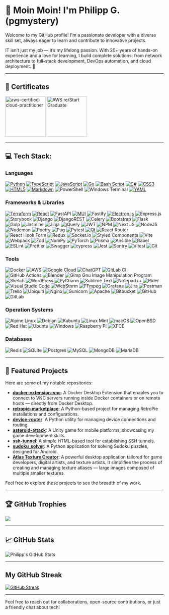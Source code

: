 # 👋 Moin Moin! I'm Philipp G. (pgmystery)

Welcome to my GitHub profile! I'm a passionate developer with a diverse skill set, always eager to learn and contribute to innovative projects.

IT isn’t just my job — it’s my lifelong passion. With 20+ years of hands-on experience and a love for learning, I build complete solutions: from network architecture to full-stack development, DevOps automation, and cloud deployment. 🐘

---

## 📜 Certificates

<a href="https://www.credly.com/badges/cc7e503b-ced1-41a5-87ec-bac0daa01320/public_url" target=”_blank”><img src="https://github.com/user-attachments/assets/f4f2f747-0e1b-42e1-be0f-7c90400faff4" alt="aws-certified-cloud-practitioner" width="128" height="128" /></a>
<a href="https://www.credly.com/badges/8e45674c-fc72-4055-b2f3-5fdd3f4bb98e/public_url" target="_blank"><img src="https://github.com/user-attachments/assets/e52299d3-ab92-4532-a7e8-1cca897ec408" alt="AWS re/Start Graduate" width="128" height="128" /></a>

---

## 💻 Tech Stack:

### Languages
[![Python](https://img.shields.io/badge/python-3670A0?style=for-the-badge&logo=python&logoColor=ffdd54)](https://github.com/pgmystery/atlas-texture-creator) [![TypeScript](https://img.shields.io/badge/typescript-%23007ACC.svg?style=for-the-badge&logo=typescript&logoColor=white)](https://github.com/pgmystery/docker-extension-vnc) [![JavaScript](https://img.shields.io/badge/javascript-%23323330.svg?style=for-the-badge&logo=javascript&logoColor=%23F7DF1E)](https://github.com/pgmystery/docker-extension-vnc) [![Go](https://img.shields.io/badge/go-%2300ADD8.svg?style=for-the-badge&logo=go&logoColor=white)](https://github.com/pgmystery/docker-extension-vnc) [![Bash Script](https://img.shields.io/badge/bash_script-%23121011.svg?style=for-the-badge&logo=gnu-bash&logoColor=white)](https://github.com/pgmystery/ssh-tunnel) [![C#](https://img.shields.io/badge/c%23-%23239120.svg?style=for-the-badge&logo=csharp&logoColor=white)](https://github.com/pgmystery/asteroid-attack) [![CSS3](https://img.shields.io/badge/css3-%231572B6.svg?style=for-the-badge&logo=css3&logoColor=white)](https://github.com/pgmystery/docker-extension-vnc) [![HTML5](https://img.shields.io/badge/html5-%23E34F26.svg?style=for-the-badge&logo=html5&logoColor=white)](https://github.com/pgmystery/docker-extension-vnc) [![Markdown](https://img.shields.io/badge/markdown-%23000000.svg?style=for-the-badge&logo=markdown&logoColor=white)](https://github.com/pgmystery/docker-extension-vnc) ![PowerShell](https://img.shields.io/badge/PowerShell-%235391FE.svg?style=for-the-badge&logo=powershell&logoColor=white) ![Windows Terminal](https://img.shields.io/badge/Windows%20Terminal-%234D4D4D.svg?style=for-the-badge&logo=windows-terminal&logoColor=white) [![YAML](https://img.shields.io/badge/yaml-%23ffffff.svg?style=for-the-badge&logo=yaml&logoColor=151515)](https://github.com/pgmystery/ssh-tunnel)

### Frameworks & Libraries
[![Terraform](https://img.shields.io/badge/terraform-%235835CC.svg?style=for-the-badge&logo=terraform&logoColor=white)](https://github.com/pgmystery/aws_restart) [![React](https://img.shields.io/badge/react-%2320232a.svg?style=for-the-badge&logo=react&logoColor=%2361DAFB)](https://github.com/pgmystery/docker-extension-vnc) ![FastAPI](https://img.shields.io/badge/FastAPI-005571?style=for-the-badge&logo=fastapi) [![MUI](https://img.shields.io/badge/MUI-%230081CB.svg?style=for-the-badge&logo=mui&logoColor=white)](https://github.com/pgmystery/docker-extension-vnc) ![Fastify](https://img.shields.io/badge/fastify-%23000000.svg?style=for-the-badge&logo=fastify&logoColor=white) [![Electron.js](https://img.shields.io/badge/Electron-191970?style=for-the-badge&logo=Electron&logoColor=white)](https://github.com/pgmystery/device-router) ![Express.js](https://img.shields.io/badge/express.js-%23404d59.svg?style=for-the-badge&logo=express&logoColor=%2361DAFB) ![Storybook](https://img.shields.io/badge/-Storybook-FF4785?style=for-the-badge&logo=storybook&logoColor=white) ![Django](https://img.shields.io/badge/django-%23092E20.svg?style=for-the-badge&logo=django&logoColor=white) ![DjangoREST](https://img.shields.io/badge/DJANGO-REST-ff1709?style=for-the-badge&logo=django&logoColor=white&color=ff1709&labelColor=gray) ![Celery](https://img.shields.io/badge/celery-%23a9cc54.svg?style=for-the-badge&logo=celery&logoColor=ddf4a4) ![Bootstrap](https://img.shields.io/badge/bootstrap-%238511FA.svg?style=for-the-badge&logo=bootstrap&logoColor=white) ![Flask](https://img.shields.io/badge/flask-%23000.svg?style=for-the-badge&logo=flask&logoColor=white) ![Gulp](https://img.shields.io/badge/GULP-%23CF4647.svg?style=for-the-badge&logo=gulp&logoColor=white) ![Jasmine](https://img.shields.io/badge/jasmine-%238A4182.svg?style=for-the-badge&logo=jasmine&logoColor=white) ![Jinja](https://img.shields.io/badge/jinja-white.svg?style=for-the-badge&logo=jinja&logoColor=black) ![jQuery](https://img.shields.io/badge/jquery-%230769AD.svg?style=for-the-badge&logo=jquery&logoColor=white) ![JWT](https://img.shields.io/badge/JWT-black?style=for-the-badge&logo=JSON%20web%20tokens) ![NPM](https://img.shields.io/badge/NPM-%23CB3837.svg?style=for-the-badge&logo=npm&logoColor=white) ![Next JS](https://img.shields.io/badge/Next-black?style=for-the-badge&logo=next.js&logoColor=white) ![NodeJS](https://img.shields.io/badge/node.js-6DA55F?style=for-the-badge&logo=node.js&logoColor=white) ![Nodemon](https://img.shields.io/badge/NODEMON-%23323330.svg?style=for-the-badge&logo=nodemon&logoColor=%BBDEAD) ![Poetry](https://img.shields.io/badge/Poetry-%233B82F6.svg?style=for-the-badge&logo=poetry&logoColor=0B3D8D) ![Pug](https://img.shields.io/badge/Pug-FFF?style=for-the-badge&logo=pug&logoColor=A86454) ![Pytest](https://img.shields.io/badge/pytest-%23ffffff.svg?style=for-the-badge&logo=pytest&logoColor=2f9fe3) ![Qt](https://img.shields.io/badge/Qt-%23217346.svg?style=for-the-badge&logo=Qt&logoColor=white) ![React Router](https://img.shields.io/badge/React_Router-CA4245?style=for-the-badge&logo=react-router&logoColor=white) ![React Hook Form](https://img.shields.io/badge/React%20Hook%20Form-%23EC5990.svg?style=for-the-badge&logo=reacthookform&logoColor=white) ![Redux](https://img.shields.io/badge/redux-%23593d88.svg?style=for-the-badge&logo=redux&logoColor=white) ![Socket.io](https://img.shields.io/badge/Socket.io-black?style=for-the-badge&logo=socket.io&badgeColor=010101) ![Styled Components](https://img.shields.io/badge/styled--components-DB7093?style=for-the-badge&logo=styled-components&logoColor=white) ![Vite](https://img.shields.io/badge/vite-%23646CFF.svg?style=for-the-badge&logo=vite&logoColor=white) ![Webpack](https://img.shields.io/badge/webpack-%238DD6F9.svg?style=for-the-badge&logo=webpack&logoColor=black) ![Zod](https://img.shields.io/badge/zod-%233068b7.svg?style=for-the-badge&logo=zod&logoColor=white) ![NumPy](https://img.shields.io/badge/numpy-%23013243.svg?style=for-the-badge&logo=numpy&logoColor=white) ![PyTorch](https://img.shields.io/badge/PyTorch-%23EE4C2C.svg?style=for-the-badge&logo=PyTorch&logoColor=white) ![Prisma](https://img.shields.io/badge/Prisma-3982CE?style=for-the-badge&logo=Prisma&logoColor=white) ![Ansible](https://img.shields.io/badge/ansible-%231A1918.svg?style=for-the-badge&logo=ansible&logoColor=white) ![Babel](https://img.shields.io/badge/Babel-F9DC3e?style=for-the-badge&logo=babel&logoColor=black) ![ESLint](https://img.shields.io/badge/ESLint-4B3263?style=for-the-badge&logo=eslint&logoColor=white) ![Prettier](https://img.shields.io/badge/prettier-%23F7B93E.svg?style=for-the-badge&logo=prettier&logoColor=black) ![Swagger](https://img.shields.io/badge/-Swagger-%23Clojure?style=for-the-badge&logo=swagger&logoColor=white) ![cypress](https://img.shields.io/badge/-cypress-%23E5E5E5?style=for-the-badge&logo=cypress&logoColor=058a5e) ![Jest](https://img.shields.io/badge/-jest-%23C21325?style=for-the-badge&logo=jest&logoColor=white) ![Sentry](https://img.shields.io/badge/sentry-%23362D59.svg?style=for-the-badge&logo=sentry&logoColor=white) ![Vitest](https://img.shields.io/badge/-Vitest-252529?style=for-the-badge&logo=vitest&logoColor=FCC72B) ![Git](https://img.shields.io/badge/git-%23F05033.svg?style=for-the-badge&logo=git&logoColor=white)

### Tools
![Docker](https://img.shields.io/badge/docker-%230db7ed.svg?style=for-the-badge&logo=docker&logoColor=white) ![AWS](https://img.shields.io/badge/AWS-%23FF9900.svg?style=for-the-badge&logo=amazon-aws&logoColor=white) ![Google Cloud](https://img.shields.io/badge/GoogleCloud-%234285F4.svg?style=for-the-badge&logo=google-cloud&logoColor=white) ![ChatGPT](https://img.shields.io/badge/chatGPT-74aa9c?style=for-the-badge&logo=openai&logoColor=white) ![GitLab CI](https://img.shields.io/badge/gitlab%20ci-%23181717.svg?style=for-the-badge&logo=gitlab&logoColor=white) ![GitHub Actions](https://img.shields.io/badge/github%20actions-%232671E5.svg?style=for-the-badge&logo=githubactions&logoColor=white) ![Blender](https://img.shields.io/badge/blender-%23F5792A.svg?style=for-the-badge&logo=blender&logoColor=white) ![Gimp Gnu Image Manipulation Program](https://img.shields.io/badge/Gimp-657D8B?style=for-the-badge&logo=gimp&logoColor=FFFFFF) ![Sketch](https://img.shields.io/badge/Sketch-FFB387?style=for-the-badge&logo=sketch&logoColor=black) ![WordPress](https://img.shields.io/badge/WordPress-%23117AC9.svg?style=for-the-badge&logo=WordPress&logoColor=white) ![PyCharm](https://img.shields.io/badge/pycharm-143?style=for-the-badge&logo=pycharm&logoColor=black&color=black&labelColor=green) ![Sublime Text](https://img.shields.io/badge/sublime_text-%23575757.svg?style=for-the-badge&logo=sublime-text&logoColor=important) ![Notepad++](https://img.shields.io/badge/Notepad++-90E59A.svg?style=for-the-badge&logo=notepad%2b%2b&logoColor=black) ![Rider](https://img.shields.io/badge/Rider-000000.svg?style=for-the-badge&logo=Rider&logoColor=white&color=black&labelColor=crimson) ![Visual Studio Code](https://img.shields.io/badge/Visual%20Studio%20Code-0078d7.svg?style=for-the-badge&logo=visual-studio-code&logoColor=white) ![WebStorm](https://img.shields.io/badge/webstorm-143?style=for-the-badge&logo=webstorm&logoColor=white&color=black) ![FFmpeg](https://shields.io/badge/FFmpeg-%23171717.svg?logo=ffmpeg&style=for-the-badge&labelColor=171717&logoColor=5cb85c) ![Grafana](https://img.shields.io/badge/grafana-%23F46800.svg?style=for-the-badge&logo=grafana&logoColor=white) ![Jira](https://img.shields.io/badge/jira-%230A0FFF.svg?style=for-the-badge&logo=jira&logoColor=white) ![Postman](https://img.shields.io/badge/Postman-FF6C37?style=for-the-badge&logo=postman&logoColor=white) ![Trello](https://img.shields.io/badge/Trello-%23026AA7.svg?style=for-the-badge&logo=Trello&logoColor=white) ![Ubiquiti](https://img.shields.io/badge/ubiquiti-%230559C9.svg?style=for-the-badge&logo=ubiquiti&logoColor=white) ![Nginx](https://img.shields.io/badge/nginx-%23009639.svg?style=for-the-badge&logo=nginx&logoColor=white) ![Gunicorn](https://img.shields.io/badge/gunicorn-%298729.svg?style=for-the-badge&logo=gunicorn&logoColor=white) ![Apache](https://img.shields.io/badge/apache-%23D42029.svg?style=for-the-badge&logo=apache&logoColor=white) ![Bitbucket](https://img.shields.io/badge/bitbucket-%230047B3.svg?style=for-the-badge&logo=bitbucket&logoColor=white) ![GitHub](https://img.shields.io/badge/github-%23121011.svg?style=for-the-badge&logo=github&logoColor=white) ![GitLab](https://img.shields.io/badge/gitlab-%23181717.svg?style=for-the-badge&logo=gitlab&logoColor=white)

### Operation Systems
![Alpine Linux](https://img.shields.io/badge/Alpine_Linux-%230D597F.svg?style=for-the-badge&logo=alpine-linux&logoColor=white) ![Debian](https://img.shields.io/badge/Debian-D70A53?style=for-the-badge&logo=debian&logoColor=white) ![Kubuntu](https://img.shields.io/badge/-KUbuntu-%230079C1?style=for-the-badge&logo=kubuntu&logoColor=white) ![Linux Mint](https://img.shields.io/badge/Linux%20Mint-87CF3E?style=for-the-badge&logo=Linux%20Mint&logoColor=white) ![macOS](https://img.shields.io/badge/mac%20os-000000?style=for-the-badge&logo=macos&logoColor=F0F0F0) ![OpenBSD](https://img.shields.io/badge/-OpenBSD-%23FCC771?style=for-the-badge&logo=openbsd&logoColor=black) ![Red Hat](https://img.shields.io/badge/Red%20Hat-EE0000?style=for-the-badge&logo=redhat&logoColor=white) ![Ubuntu](https://img.shields.io/badge/Ubuntu-E95420?style=for-the-badge&logo=ubuntu&logoColor=white) ![Windows](https://img.shields.io/badge/Windows-0078D6?style=for-the-badge&logo=windows&logoColor=white) ![Raspberry Pi](https://img.shields.io/badge/-Raspberry_Pi-C51A4A?style=for-the-badge&logo=Raspberry-Pi) ![XFCE](https://img.shields.io/badge/XFCE-%232284F2.svg?style=for-the-badge&logo=xfce&logoColor=white)

### Databases
![Redis](https://img.shields.io/badge/redis-%23DD0031.svg?style=for-the-badge&logo=redis&logoColor=white) ![SQLite](https://img.shields.io/badge/sqlite-%2307405e.svg?style=for-the-badge&logo=sqlite&logoColor=white) ![Postgres](https://img.shields.io/badge/postgres-%23316192.svg?style=for-the-badge&logo=postgresql&logoColor=white) ![MySQL](https://img.shields.io/badge/mysql-4479A1.svg?style=for-the-badge&logo=mysql&logoColor=white) ![MongoDB](https://img.shields.io/badge/MongoDB-%234ea94b.svg?style=for-the-badge&logo=mongodb&logoColor=white) ![MariaDB](https://img.shields.io/badge/MariaDB-003545?style=for-the-badge&logo=mariadb&logoColor=white)

---

## 📌 Featured Projects

Here are some of my notable repositories:

- [**docker-extension-vnc**](https://github.com/pgmystery/docker-extension-vnc): A Docker Desktop Extension that enables you to connect to VNC servers running inside Docker containers or on remote hosts — directly from Docker Desktop.
- [**retropie-marketplace**](https://github.com/pgmystery/retropie-marketplace): A Python-based project for managing RetroPie installations and configurations.
- [**device-router**](https://github.com/pgmystery/device-router): A Python utility for managing device connections and routing.
- [**asteroid-attack**](https://github.com/pgmystery/asteroid-attack): A Unity game for mobile platforms, showcasing my game development skills.
- [**ssh-tunnel**](https://github.com/pgmystery/ssh-tunnel): A simple HTML-based tool for establishing SSH tunnels.
- [**sudoku_solver**](https://github.com/pgmystery/sudoku_solver): A Python application for solving Sudoku puzzles, designed for Android.
- [**Atlas Texture Creator**](https://github.com/pgmystery/atlas-texture-creator): A powerful desktop application tailored for game developers, digital artists, and texture artists. It simplifies the process of creating and managing texture atlases — large images composed of multiple smaller textures.

Feel free to explore these projects to see the breadth of my work.

---

## 🏆 GitHub Trophies

![](https://github-profile-trophy.vercel.app/?username=pgmystery&theme=onedark)

---

## 📈 GitHub Stats

![Philipp's GitHub Stats](https://github-readme-stats.vercel.app/api?username=pgmystery&show_icons=true&hide_title=true&count_private=true&hide=prs&theme=radical)

---

## My GitHub Streak
[![GitHub Streak](https://github-readme-streak-stats-one-ebon.vercel.app?user=pgmystery&date_format=M%20j%5B%2C%20Y%5D&exclude_days=Sun%2CSat)](https://git.io/streak-stats)

---

Feel free to reach out for collaborations, open-source contributions, or just a friendly chat about tech!
